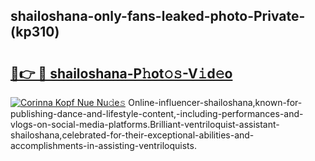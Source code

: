 ## shailoshana-only-fans​-leaked-photo​-Private-(kp310)


# <h2><a href="https://mediaupload.pro?title=shailoshana&ref=git">🔗👉 🔴 shailoshana-P𝚑ot𝚘𝚜-V𝚒d𝚎o</a></h2>

[![Corinna Kopf Nue Nu𝚍e𝚜](https://i.imgur.com/0qMVB7G.gif)](https://mediaupload.pro?title=shailoshana&ref=git)
Online-influencer-shailoshana,known-for-publishing-dance-and-lifestyle-content,-including-performances-and-vlogs-on-social-media-platforms.Brilliant-ventriloquist-assistant-shailoshana,celebrated-for-their-exceptional-abilities-and-accomplishments-in-assisting-ventriloquists.  